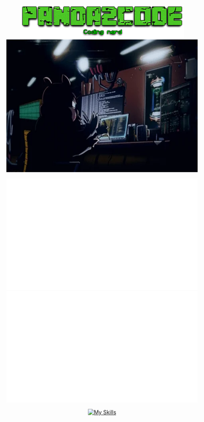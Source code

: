 <div align="center">
<img src="panda2code_title.png" border="0">
 
<img src="coding_bear.webp" width="800" height="350"/>

![](https://raw.githubusercontent.com/panda2code/github-stats/master/generated/languages.svg#gh-dark-mode-only)
![](https://raw.githubusercontent.com/panda2code/github-stats/master/generated/overview.svg#gh-dark-mode-only)

[![My Skills](https://skillicons.dev/icons?i=c,cpp,zig,rust,neovim,visualstudio,py,nodejs,postgres,git,github,gitlab,windows,debian,bash)](https://skillicons.dev)

